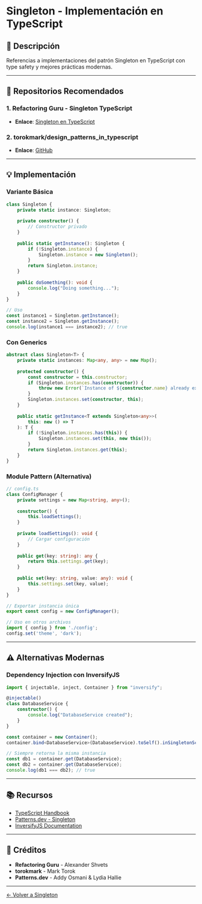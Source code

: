 # Singleton - Implementación en TypeScript

## 📖 Descripción

Referencias a implementaciones del patrón Singleton en TypeScript con type safety y mejores prácticas modernas.

---

## 🌟 Repositorios Recomendados

### 1. **Refactoring Guru - Singleton TypeScript**
- **Enlace**: [Singleton en TypeScript](https://refactoring.guru/design-patterns/singleton/typescript/example)

### 2. **torokmark/design_patterns_in_typescript**
- **Enlace**: [GitHub](https://github.com/torokmark/design_patterns_in_typescript)

---

## 💡 Implementación

### Variante Básica
```typescript
class Singleton {
    private static instance: Singleton;
    
    private constructor() {
        // Constructor privado
    }
    
    public static getInstance(): Singleton {
        if (!Singleton.instance) {
            Singleton.instance = new Singleton();
        }
        return Singleton.instance;
    }
    
    public doSomething(): void {
        console.log("Doing something...");
    }
}

// Uso
const instance1 = Singleton.getInstance();
const instance2 = Singleton.getInstance();
console.log(instance1 === instance2); // true
```

### Con Generics
```typescript
abstract class Singleton<T> {
    private static instances: Map<any, any> = new Map();
    
    protected constructor() {
        const constructor = this.constructor;
        if (Singleton.instances.has(constructor)) {
            throw new Error(`Instance of ${constructor.name} already exists`);
        }
        Singleton.instances.set(constructor, this);
    }
    
    public static getInstance<T extends Singleton<any>>(
        this: new () => T
    ): T {
        if (!Singleton.instances.has(this)) {
            Singleton.instances.set(this, new this());
        }
        return Singleton.instances.get(this);
    }
}
```

### Module Pattern (Alternativa)
```typescript
// config.ts
class ConfigManager {
    private settings = new Map<string, any>();
    
    constructor() {
        this.loadSettings();
    }
    
    private loadSettings(): void {
        // Cargar configuración
    }
    
    public get(key: string): any {
        return this.settings.get(key);
    }
    
    public set(key: string, value: any): void {
        this.settings.set(key, value);
    }
}

// Exportar instancia única
export const config = new ConfigManager();

// Uso en otros archivos
import { config } from './config';
config.set('theme', 'dark');
```

---

## ⚠️ Alternativas Modernas

### Dependency Injection con InversifyJS
```typescript
import { injectable, inject, Container } from "inversify";

@injectable()
class DatabaseService {
    constructor() {
        console.log("DatabaseService created");
    }
}

const container = new Container();
container.bind<DatabaseService>(DatabaseService).toSelf().inSingletonScope();

// Siempre retorna la misma instancia
const db1 = container.get(DatabaseService);
const db2 = container.get(DatabaseService);
console.log(db1 === db2); // true
```

---

## 📚 Recursos

- [TypeScript Handbook](https://www.typescriptlang.org/docs/handbook/intro.html)
- [Patterns.dev - Singleton](https://www.patterns.dev/posts/singleton-pattern/)
- [InversifyJS Documentation](https://inversify.io/)

---

## 🙏 Créditos

- **Refactoring Guru** - Alexander Shvets
- **torokmark** - Mark Torok
- **Patterns.dev** - Addy Osmani & Lydia Hallie

---

[← Volver a Singleton](../README.md)

